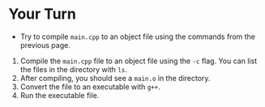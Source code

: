 # Your Turn

- Try to compile `main.cpp` to an object file using the commands from the previous page.

1. Compile the `main.cpp` file to an object file using the `-c` flag. You can list the files in the directory with `ls`.
2. After compiling, you should see a `main.o` in the directory.
3. Convert the file to an executable with `g++`.
4. Run the executable file.

